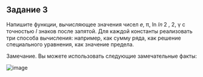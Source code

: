 ## Задание 3

Напишите функции, вычисляющее значения чисел 𝑒, π, ln 𝑙𝑛 2 , 2, γ с точностью 𝑙 знаков после запятой. Для каждой константы реализовать три способа вычисления: например, как сумму ряда, как решение специального уравнения, как значение предела.

Замечание. Вы можете использовать следующие замечательные факты:

![image](https://user-images.githubusercontent.com/90257465/195152039-25ff8e0f-ffa5-42f6-8c7a-df60b611d0b8.png)

